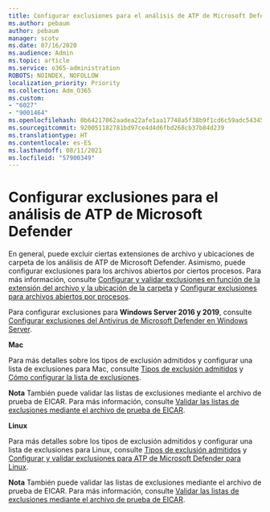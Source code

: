 ```yaml
---
title: Configurar exclusiones para el análisis de ATP de Microsoft Defender
ms.author: pebaum
author: pebaum
manager: scotv
ms.date: 07/16/2020
ms.audience: Admin
ms.topic: article
ms.service: o365-administration
ROBOTS: NOINDEX, NOFOLLOW
localization_priority: Priority
ms.collection: Adm_O365
ms.custom:
- "6027"
- "9001464"
ms.openlocfilehash: 0b64217062aadea22afe1aa17748a5f38b9f1cd6c59adc54345afe3c6f12bdc2
ms.sourcegitcommit: 920051182781bd97ce4d4d6fbd268cb37b84d239
ms.translationtype: HT
ms.contentlocale: es-ES
ms.lasthandoff: 08/11/2021
ms.locfileid: "57900349"
---
```

# <a name="configuring-exclusions-for-microsoft-defender-atp-scan"></a>Configurar exclusiones para el análisis de ATP de Microsoft Defender

En general, puede excluir ciertas extensiones de archivo y ubicaciones de carpeta de los análisis de ATP de Microsoft Defender. Asimismo, puede configurar exclusiones para los archivos abiertos por ciertos procesos. Para más información, consulte [Configurar y validar exclusiones en función de la extensión del archivo y la ubicación de la carpeta](https://docs.microsoft.com/windows/security/threat-protection/microsoft-defender-antivirus/configure-extension-file-exclusions-microsoft-defender-antivirus) y [Configurar exclusiones para archivos abiertos por procesos](https://docs.microsoft.com/windows/security/threat-protection/microsoft-defender-antivirus/configure-process-opened-file-exclusions-microsoft-defender-antivirus).

Para configurar exclusiones para **Windows Server 2016 y 2019**, consulte [Configurar exclusiones del Antivirus de Microsoft Defender en Windows Server](https://docs.microsoft.com/windows/security/threat-protection/microsoft-defender-antivirus/configure-server-exclusions-microsoft-defender-antivirus).

**Mac**

Para más detalles sobre los tipos de exclusión admitidos y configurar una lista de exclusiones para Mac, consulte [Tipos de exclusión admitidos](https://docs.microsoft.com/windows/security/threat-protection/microsoft-defender-atp/mac-exclusions#supported-exclusion-types) y [Cómo configurar la lista de exclusiones](https://docs.microsoft.com/windows/security/threat-protection/microsoft-defender-atp/mac-exclusions#how-to-configure-the-list-of-exclusions).

**Nota** También puede validar las listas de exclusiones mediante el archivo de prueba de EICAR. Para más información, consulte [Validar las listas de exclusiones mediante el archivo de prueba de EICAR](https://docs.microsoft.com/windows/security/threat-protection/microsoft-defender-atp/mac-exclusions#validate-exclusions-lists-with-the-eicar-test-file). 

**Linux**

Para más detalles sobre los tipos de exclusión admitidos y configurar una lista de exclusiones para Linux, consulte [Tipos de exclusión admitidos](https://docs.microsoft.com/windows/security/threat-protection/microsoft-defender-atp/linux-exclusions#supported-exclusion-types) y [Configurar y validar exclusiones para ATP de Microsoft Defender para Linux](https://docs.microsoft.com/windows/security/threat-protection/microsoft-defender-atp/linux-exclusions).

**Nota** También puede validar las listas de exclusiones mediante el archivo de prueba de EICAR. Para más información, consulte [Validar las listas de exclusiones mediante el archivo de prueba de EICAR](https://docs.microsoft.com/windows/security/threat-protection/microsoft-defender-atp/linux-exclusions#validate-exclusions-lists-with-the-eicar-test-file). 